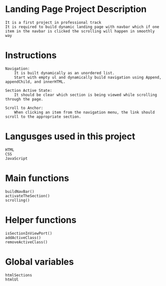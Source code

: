# Landing Page Project Description
    It is a first project in professional track
    It is required to build dynamic landing page with navbar which if one item in the navbar is clicked the scrolling will happen in smoothly way

# Instructions
    Navigation: 
        It is built dynamically as an unordered list. 
        Start with empty ul and dynamically build navigation using Append, appendChild, and innerHTML.

    Section Active State:
        It should be clear which section is being viewed while scrolling through the page.

    Scroll to Anchor:
        When clicking an item from the navigation menu, the link should scroll to the appropriate section.

# Langusges used in this project
    HTML
    CSS
    JavaScript

# Main functions
    buildNavBar()
    activateTheSection()
    scrolling()

# Helper functions
    isSectionInViewPort()
    addActiveClass()
    removeActiveClass()

# Global variables 
    htmlSections
    htmlUl
